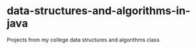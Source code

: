 # data-structures-and-algorithms-in-java
Projects from my college data structures and algorithms class
